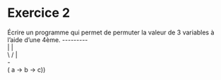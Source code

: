 # Exercice 2

Écrire un programme qui permet de permuter la valeur de 3 variables à l’aide d’une 4ème.
   ---------<br />
  |         |<br />
 \ /        |<br />
  -<br />
( a -> b -> c))

